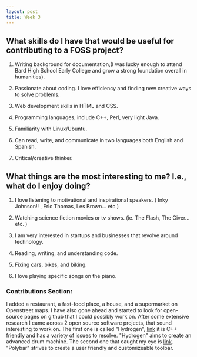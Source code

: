 ```yaml
---
layout: post
title: Week 3
---
```


## What skills do I have that would be useful for contributing to a FOSS project?
  
  
1. Writing background for documentation,(I was lucky enough to attend Bard High School Early College and grow a strong
foundation overall in humanities).

2. Passionate about coding. I love efficiency and finding new creative ways to solve problems.

3. Web development skills in HTML and CSS. 

4. Programming languages, include C++, Perl, very light Java. 

5. Familiarity with Linux/Ubuntu. 

6. Can read, write, and communicate in two languages both English and Spanish. 

7. Critical/creative thinker.



## What things are the most interesting to me? I.e., what do I enjoy doing?


1. I love listening to motivational and inspirational speakers. ( Inky Johnson!! , Eric Thomas, Les Brown... etc.)

2. Watching science fiction movies or tv shows. (ie. The Flash, The Giver... etc. ) 

3. I am very interested in startups and businesses that revolve around technology.

4. Reading, writing, and understanding code. 

5. Fixing cars, bikes, and biking. 

6. I love playing specific songs on the piano.


### Contributions Section:

  I added a restaurant, a fast-food place, a house, and a supermarket on Openstreet maps. I have also gone ahead and started to look for open-source pages on github that I could possibly work on. After some extensive research I came across 2 open source software projects, that sound interesting to work on. The first one is called "Hydrogen", [link](https://github.com/hydrogen-music/hydrogen) it is C++ friendly and has a variety of issues to resolve. "Hydrogen" aims to create an advanced drum machine. The second one that caught my eye is [link](https://github.com/polybar/polybar). "Polybar" strives to create a user friendly and customizeable toolbar.
 

